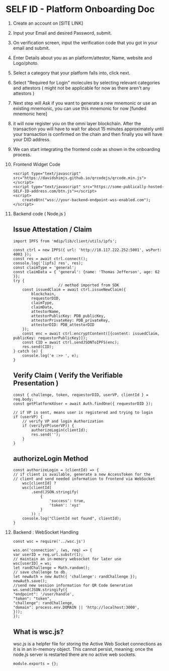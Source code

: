 
SELF ID - Platform Onboarding Doc
===

1. Create an account on [SITE LINK] 
2. Input your Email and desired Password, submit.
3. On verification screen, input the verification code that you got in your email and submit.
4. Enter Details about you as an platform/attestor, Name, website and Logo/photo.
5. Select a category that your platform falls into, click next.
6. Select "Required for Login" molecules by selecting relevant categories and attestors ( might not be applicable for now as there aren't any attestors )
7. Next step will Ask if you want to generate a new mnemonic or use an existing mnemonic, you can use this mnemonic for now [funded mnemonic here]
8. it will now register you on the omni layer blockchain. After the transaction you will have to wait for about 15 minutes approximately until your transaction is confirmed on the chain and then finally you will have your DID address.
9. We can start integrating the frontend code as shown in the onboarding process.
10. Frontend Widget Code 
    ```
    <script type="text/javascript" src="https://davidshimjs.github.io/qrcodejs/qrcode.min.js"></script>
    <script type="text/javascript" src="https://some-publically-hosted-SELF-ID-address.com/btn.js"></script>
    <script>
        createBtn("wss://your-backend-endpoint-wss-enabled.com");
    </script>
    ```
11. Backend code  ( Node.js )
    
    Issue Attestation / Claim
    ---
    ```
    import IPFS from 'mdip/lib/client/utils/ipfs';

    const ctrl = new IPFS({ url: 'http://18.117.222.252:5001', wsPort: 4003 });
    const res = await ctrl.connect();
    console.log('[ipfs] res', res);
    const claimType = 'general';
    const claimData = { 'general': {name: 'Thomas Jefferson', age: 62 }};
    try {
                        // method imported from SDK
        const issuedClaim = await ctrl.issueNewClaim({
            blockchain,
            requestorDID,
            claimType,
            claimData,
            attestorName,
            attestorPublicKey: PDB_publicKey,
            attestorPrivateKey: PDB_privateKey,
            attestorDID: PDB_attestorDID
        });
        const enc = await ctrl.encryptContent([{content: issuedClaim, publicKey: requestorPublicKey}]);
        const CID = await ctrl.sendJSONToIPFS(enc);
        res.send(CID);
    } catch (e) {
        console.log('e :>> ', e);
    }
    ```
    Verify Claim ( Verify the Verifiable Presentation )
    ---
    ```
    const { challenge, token, requestorDID, userVP, clientId } = req.body;
    const getPlatformXUser = await Auth.findOne({ requestorDID });

    // if VP is sent, means user is registered and trying to login
    if (userVP) {
        // verify VP and login Authorization
        if (verifyVP(userVP)) {
            authorizeLogin(clientId);
            res.send('');
        }
    }
    ```
    authorizeLogin Method
    --
    ```
    const authorizeLogin = (clientId) => {
    // if client is available, generate a new AccessToken for the
    // client and send needed information to frontend via WebSocket
        wsc[clientId] ?
        wsc[clientId]
            .send(JSON.stringify(
                { 
                    'success': true, 
                    'token': 'xyz' 
                }
            )) :
        console.log("ClientId not found", clientId);
    }

    ```

13. Backend : WebSocket Handling 
    ```
    const wsc = require('../wsc.js')

    wss.on('connection', (ws, req) => {
    var userID = req.url.substr(1);
    // maintain an in-memory websocket for later use
    wsc[userID] = ws;
    let randChallenge = Math.random();
    // save challenge to db.
    let newAuth = new Auth({ 'challenge': randChallenge });
    newAuth.save();
    //send new session information for QR Code Generation
    ws.send(JSON.stringify({
    "endpoint": '/user/handle',
    "token": "token",
    "challenge": randChallenge,
    "domain": process.env.DOMAIN || 'http://localhost:3000',
    }));
    });

    ```
    What is wsc.js?
    ---
    wsc.js is a helpfer file for storing the Active Web Socket connections as it is in an in-memory object. This cannot persist, meaning; once the node.js server is restarted there are no active web sockets.
    ```
    module.exports = {};
    ```
